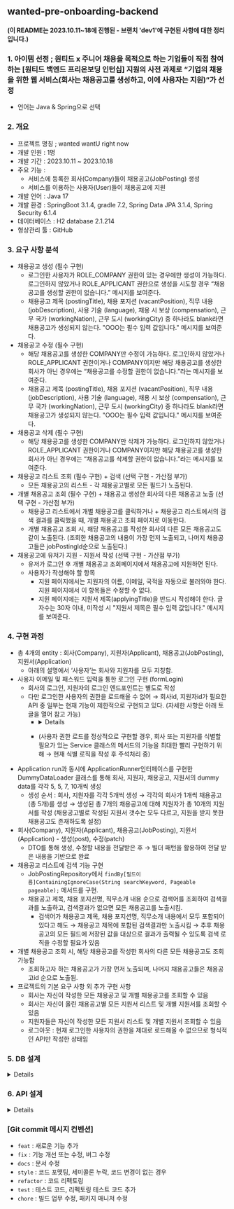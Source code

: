 ## wanted-pre-onboarding-backend

#### (이 README는 2023.10.11~18에 진행된 - 브랜치 'dev1'에 구현된 사항에 대한 정리입니다.)

### 1. 아이템 선정 ; 원티드 x 주니어 채용을 목적으로 하는 기업들이 직접 참여하는 [원티드 백엔드 프리온보딩 인턴십] 지원의 사전 과제로 “기업의 채용을 위한 웹 서비스(회사는 채용공고를 생성하고, 이에 사용자는 지원)”가 선정
- 언어는 Java & Spring으로 선택

### 2. 개요

- 프로젝트 명칭 ; wanted wantU right now
- 개발 인원 : 1명
- 개발 기간 : 2023.10.11 ~ 2023.10.18
- 주요 기능 :
    - 서비스에 등록한 회사(Company)들이 채용공고(JobPosting) 생성
    - 서비스를 이용하는 사용자(User)들이 채용공고에 지원
- 개발 언어 : Java 17
- 개발 환경 : SpringBoot 3.1.4, gradle 7.2, Spring Data JPA 3.1.4, Spring Security 6.1.4
- 데이터베이스 : H2 database 2.1.214
- 형상관리 툴 : GitHub

### 3. 요구 사항 분석

- 채용공고 생성 (필수 구현)
    - 로그인한 사용자가 ROLE_COMPANY 권한이 있는 경우에만 생성이 가능하다. 로그인하지 않았거나 ROLE_APPLICANT 권한으로 생성을 시도할 경우 “채용공고를 생성할 권한이 없습니다.” 메시지를 보여준다.
    - 채용공고 제목 (postingTitle), 채용 포지션 (vacantPosition), 직무 내용 (jobDescription), 사용 기술 (language), 채용 시 보상 (compensation), 근무 국가 (workingNation), 근무 도시 (workingCity) 중 하나라도 blank라면 채용공고가 생성되지 않는다. "OOO는 필수 입력 값입니다." 메시지를 보여준다.
- 채용공고 수정 (필수 구현)
    - 해당 채용공고를 생성한 COMPANY만 수정이 가능하다. 로그인하지 않았거나 ROLE_APPLICANT 권한이거나 COMPANY이지만 해당 채용공고를 생성한 회사가 아닌 경우에는 “채용공고를 수정할 권한이 없습니다.”라는 메시지를 보여준다.
    - 채용공고 제목 (postingTitle), 채용 포지션 (vacantPosition), 직무 내용 (jobDescription), 사용 기술 (language), 채용 시 보상 (compensation), 근무 국가 (workingNation), 근무 도시 (workingCity) 중 하나라도 blank라면 채용공고가 생성되지 않는다. "OOO는 필수 입력 값입니다." 메시지를 보여준다.
- 채용공고 삭제 (필수 구현)
    - 해당 채용공고를 생성한 COMPANY만 삭제가 가능하다. 로그인하지 않았거나 ROLE_APPLICANT 권한이거나 COMPANY이지만 해당 채용공고를 생성한 회사가 아닌 경우에는 “채용공고를 삭제할 권한이 없습니다.”라는 메시지를 보여준다.
- 채용공고 리스트 조회 (필수 구현) + 검색 (선택 구현 - 가산점 부가)
    - 모든 채용공고의 리스트 - 각 채용공고별로 모든 필드가 노출된다.
- 개별 채용공고 조회 (필수 구현) + 채용공고 생성한 회사의 다른 채용공고 노출 (선택 구현 - 가산점 부가)
    - 채용공고 리스트에서 개별 채용공고를 클릭하거나 + 채용공고 리스트에서의 검색 결과를 클릭했을 때, 개별 채용공고 조회 페이지로 이동한다.
    - 개별 채용공고 조회 시, 해당 채용공고를 작성한 회사의 다른 모든 채용공고도 같이 노출된다. (조회한 채용공고의 내용이 가장 먼저 노출되고, 나머지 채용공고들은 jobPostingId순으로 노출된다.)
- 채용공고에 유저가 지원 - 지원서 작성 (선택 구현 - 가산점 부가)
    - 유저가 로그인 후 개별 채용공고 조회페이지에서 채용공고에 지원하면 된다.
    - 사용자가 작성해야 할 항목
        - 지원 페이지에서는 지원자의 이름, 이메일, 국적을 자동으로 불러와야 한다. 지원 페이지에서 이 항목들은 수정할 수 없다.
        - 지원 페이지에는 지원서 제목(applyingTitle)을 반드시 작성해야 한다. 글자수는 30자 이내, 미작성 시 "지원서 제목은 필수 입력 값입니다." 메시지를 보여준다.

### 4. 구현 과정

- 총 4개의 entity : 회사(Company), 지원자(Applicant), 채용공고(JobPosting), 지원서(Application)
    - 아래의 설명에서 ‘사용자’는 회사와 지원자를 모두 지칭함.
- 사용자 이메일 및 패스워드 입력을 통한 로그인 구현 (formLogin)
    - 회사의 로그인, 지원자의 로그인 엔드포인트는 별도로 작성
    - 다만 로그인한 사용자의 권한을 로드해올 수 없어 → 회사id, 지원자id가 필요한 API 중 일부는 현재 기능이 제한적으로 구현되고 있다. (자세한 사항은 아래 토글을 열어 참고 가능)
        - <details>

            (아래 기능 중 ‘에러가 발생’했다고 명시되지 않은 기능은 현재 코드로는 제한적으로 또는 문제 없이 기능이 수행되고 있음)

            - 채용공고 생성 ; jobPostingCreateDto에서 companyId를 가져오지 못해 → 생성된 채용공고에 company 정보를 등록하지 못함
            - 채용공고 수정 ; jobPostingPatchDto에서 companyId를 가져오지 못해 → 채용공고를 수정하려는 회사가 실제 채용공고를 생성된 회사인지 알 수 없음
                - 따라서 이미 생성된 채용공고를 수정한다고 해도 → 새로운 채용공고가 생성된다
            - 채용공고 삭제 ; Authentication을 통해 companyId를 가져오지 못해 → 채용공고를 삭제하려는 회사가 실제 채용공고를 생성된 회사인지 알 수 없음
            - (모든 채용공고 조회는 이상이 없음)
            - (개별 채용공고 조회는 이상이 없음)
            - 지원서 생성 ; applicationCreateDto에서 ApplicantId를 가져오지 못해 → 생성된 지원서에 applicant 정보를 등록하지 못함
                - 시도하면 404 에러 발생 (o.s.web.servlet.PageNotFound : No mapping for POST /job-posting/1/application/create)
            - 지원서 수정 ; applicationCreateDto에서 ApplicantId를 가져오지 못해 → 지원서를 수정하려는 지원자가 실제 지원서를 작성한 회사인지 알 수 없음
                - 시도하면 404 에러 발생 (o.s.web.servlet.PageNotFound : No mapping for PATCH /job-posting/1/application/1/update)
            - 지원서 삭제 ; Authentication을 통해 ApplicantId를 가져오지 못해 → 지원서를 삭제하려는 지원자가 실제 지원서를 작성한 지원자인지 알 수 없음
                - 시도하면 404 에러 발생 (o.s.web.servlet.PageNotFound : No mapping for DELETE /job-posting/1/application/4/delete)
            - (회사 생성은 이상이 없음)
            - 회사 수정 ; Authentication을 통해 companyId를 가져오지 못해 → 회사 정보를 수정하려는 사용자가 회사정보를 실제 생성한 그 회사인지 알 수 없음
                - 따라서 이미 생성된 회사를 수정한다고 해도 → 새로운 회사가 생성된다
            - 회사 삭제 ; Authentication을 통해 companyId를 가져오지 못해 → 회사 정보를 삭제하려는 사용자가 회사정보를 실제 생성한 그 회사인지 알 수 없음
            - 개별 회사의 정보 확인 ; Authentication을 통해 companyId를 가져오지 못해 → 회사 정보를 확인하려는 사용자가 회사정보를 실제 생성한 그 회사인지 알 수 없음
            - 특정 회사의 모든 채용공고 조회 ; Authentication을 통해 companyId를 가져오지 못해 → 회사의 모든 채용공고를 확인하려는 사용자가 채용공고를 실제 생성한 그 회사인지 알 수 없음
            - 회사의 개별 채용공고 조회 ; Authentication을 통해 companyId를 가져오지 못해 → 회사의 특정 채용공고를 확인하려는 사용자가 채용공고를 실제 생성한 그 회사인지 알 수 없음
                - 404 에러 발생 (o.s.web.servlet.PageNotFound : No mapping for GET /company/1/job-posting/1)
            - 특정 채용공고에 대한 모든 지원서 조회 ; Authentication을 통해 companyId를 가져오지 못해 → 회사의 특정 채용공고에 대한 모든 지원서를 확인하려는 사용자가 채용공고를 실제 생성한 그 회사인지 알 수 없음
            - 특정 채용공고에 대한 개별 지원서 조회 ; Authentication을 통해 companyId를 가져오지 못해
                - 해당 채용공고를 작성하지 않은 회사의 id가 입력되어도 → 채용공고 정보가 조회됨 (어떤 회사라도 다른 회사의 채용공고 정보를 조회할 수 있음)
            - (지원자 생성 은 이상이 없음)
            - 지원자 수정 ;  Authentication을 통해 ApplicantId를 가져오지 못해 → 지원자 정보를 수정하려는 사용자가 해당 지원자인지 알 수 없음
            - 지원자 삭제 ; Authentication을 통해 ApplicantId를 가져오지 못해 → 지원자 정보를 삭제하려는 사용자가 해당 지원자인지 알 수 없음
            - 개별 지원자 조회 ; Authentication을 통해 ApplicantId를 가져오지 못해 → 지원자 정보를 삭제하려는 사용자가 해당 지원자인지 알 수 없음
            - 지원자의 지원서 전체 조회 ; Authentication을 통해 ApplicantId를 가져오지 못해 → 지원서를 조회하려는 사용자가 해당 지원자인지 알 수 없음
            - 지원자의 지원서 개별 조회 ; Authentication을 통해 ApplicantId를 가져오지 못해
                - 해당 지원서를 작성하지 않은 지원자의 id가 입력되어도 → 지원서 정보가 조회됨 (지원자 누구라도 다른 지원자의 지원서 정보를 조회할 수 있음)
 
            </details>
        - (사용자 권한 로드를 정상적으로 구현할 경우, 회사 또는 지원자를 식별할 필요가 있는 Service 클래스의 메서드의 기능을 최대한 빨리 구현하기 위해 → 현재 식별 로직을 작성 후 주석처리 중)       
- Application run과 동시에 ApplicationRunner인터페이스를 구현한 DummyDataLoader 클래스를 통해 회사, 지원자, 채용공고, 지원서의 dummy data를 각각 5, 5, 7, 10개씩 생성
    - 생성 순서 : 회사, 지원자를 각각 5개씩 생성 → 각각의 회사가 1개씩 채용공고(총 5개)를 생성 → 생성된 총 7개의 채용공고에 대해 지원자가 총 10개의 지원서를 작성 (채용공고별로 작성된 지원서 갯수는 모두 다르고, 지원을 받지 못한 채용공고도 존재하도록 설정)
- 회사(Company), 지원자(Applicant), 채용공고(JobPosting), 지원서(Application) - 생성(post), 수정(patch)
    - DTO를 통해 생성, 수정할 내용을 전달받은 후 → 빌더 패턴을 활용하여 전달 받은 내용을 기반으로 완료
- 채용공고 리스트에 검색 기능 구현
    - JobPostingRepository에서 `findBy[필드이름]ContainingIgnoreCase(String searchKeyword, Pageable pageable);`  메서드를 구현.
    - 채용공고 제목, 채용 포지션명, 직무소개 내용 순으로 검색어를 조회하여 검색결과를 노출하고, 검색결과가 없으면 모든 채용공고를 노출시킴.
        - 검색어가 채용공고 제목, 채용 포지션명, 직무소개 내용에서 모두 포함되어 있다고 해도 → 채용공고 제목에 포함된 검색결과만 노출시킴 → 추후 채용공고의 모든 필드에 저장된 값을 대상으로 결과가 출력될 수 있도록 검색 로직을 수정할 필요가 있음
- 개별 채용공고 조회 시, 해당 채용공고를 작성한 회사의 다른 모든 채용공고도 조회 가능함
    - 조회하고자 하는 채용공고가 가장 먼저 노출되며, 나머지 채용공고들은 채용공고id 순으로 노출됨.    
- 프로젝트의 기본 요구 사항 외 추가 구현 사항
    - 회사는 자신이 작성한 모든 채용공고 및 개별 채용공고를 조회할 수 있음
    - 회사는 자신이 올린 채용공고별 모든 지원서 리스트 및 개별 지원서를 조회할 수 있음
    - 지원자들은 자신이 작성한 모든 지원서 리스트 및 개별 지원서 조회할 수 있음
    - 로그아웃 : 현재 로그인한 사용자의 권한을 제대로 로드해올 수 없으므로 형식적인 API만 작성한 상태임

### 5. DB 설계
<details>
    
![image](https://github.com/upqnu/wanted-pre-onboarding-backend/assets/101033614/783a4501-2457-4a1c-9745-8e0823e83750)
</details>

### 6. API 설계
<details>
    
![image](https://github.com/upqnu/wanted-pre-onboarding-backend/assets/101033614/f1153cc0-737f-4cf2-af12-0f531afff151)

![image](https://github.com/upqnu/wanted-pre-onboarding-backend/assets/101033614/86885231-32db-428b-abbf-3587915f1249)

![image](https://github.com/upqnu/wanted-pre-onboarding-backend/assets/101033614/fa594ccc-f826-4d24-97d7-0c07affeb644)

![image](https://github.com/upqnu/wanted-pre-onboarding-backend/assets/101033614/86d25fc0-1b85-42fe-8ffe-656313cfdd84)

![image](https://github.com/upqnu/wanted-pre-onboarding-backend/assets/101033614/209899ce-4303-4867-8489-d109de30079e)
</details>

### [Git commit 메시지 컨벤션]
- `feat` : 새로운 기능 추가
- `fix` : 기능 개선 또는 수정, 버그 수정
- `docs` : 문서 수정
- `style` : 코드 포맷팅, 세미콜론 누락, 코드 변경이 없는 경우
- `refactor` : 코드 리펙토링
- `test` : 테스트 코드, 리펙토링 테스트 코드 추가
- `chore` : 빌드 업무 수정, 패키지 매니저 수정
